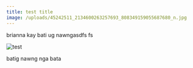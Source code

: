 ```yaml
---
title: test title
image: /uploads/45242511_2134600263257693_808349159055687680_n.jpg
---
```

brianna kay bati ug nawngasdfs fs

![test](/uploads/image.jpg)

batig nawng nga bata
